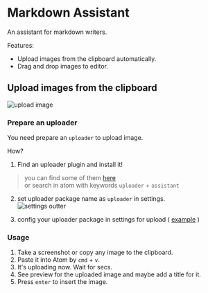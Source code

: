 # Markdown Assistant
An assistant for markdown writers.

Features:
- Upload images from the clipboard automatically.
- Drag and drop images to editor.

## Upload images from the clipboard

![upload image](http://7xkrm0.com1.z0.glb.clouddn.com/72b078601683bd35ad459172977a620f.png)


### Prepare an uploader
You need prepare an `uploader` to upload image.

How?

1. Find an uploader plugin and install it!
> you can find some of them [here](https://github.com/knightli/markdown-assistant/wiki/plugins#uploader)  
> or search in atom with keywords `uploader` + `assistant`

2. set uploader package name as `uploader` in settings.  
![settings outter](http://7xkrm0.com1.z0.glb.clouddn.com/46304a9b336ebb2cdde5c7ccc6f70d29.png)

3. config your uploader package in settings for upload ( [example](https://github.com/knightli/qiniu-uploader) )

### Usage
1. Take a screenshot or copy any image to the clipboard.
2. Paste it into Atom by `cmd` + `v`.
3. It's uploading now. Wait for secs.
4. See preview for the uploaded image and maybe add a title for it.
5. Press `enter` to insert the image.
